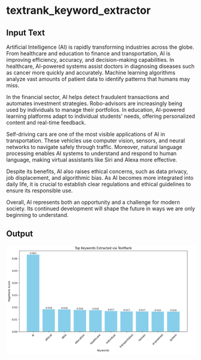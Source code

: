 # textrank_keyword_extractor

## Input Text

Artificial Intelligence (AI) is rapidly transforming industries across the globe. From healthcare and education to finance and transportation, AI is improving efficiency, accuracy, and decision-making capabilities. In healthcare, AI-powered systems assist doctors in diagnosing diseases such as cancer more quickly and accurately. Machine learning algorithms analyze vast amounts of patient data to identify patterns that humans may miss.

In the financial sector, AI helps detect fraudulent transactions and automates investment strategies. Robo-advisors are increasingly being used by individuals to manage their portfolios. In education, AI-powered learning platforms adapt to individual students' needs, offering personalized content and real-time feedback.

Self-driving cars are one of the most visible applications of AI in transportation. These vehicles use computer vision, sensors, and neural networks to navigate safely through traffic. Moreover, natural language processing enables AI systems to understand and respond to human language, making virtual assistants like Siri and Alexa more effective.

Despite its benefits, AI also raises ethical concerns, such as data privacy, job displacement, and algorithmic bias. As AI becomes more integrated into daily life, it is crucial to establish clear regulations and ethical guidelines to ensure its responsible use.

Overall, AI represents both an opportunity and a challenge for modern society. Its continued development will shape the future in ways we are only beginning to understand.

## Output

![Output](keyword_chart.png)
